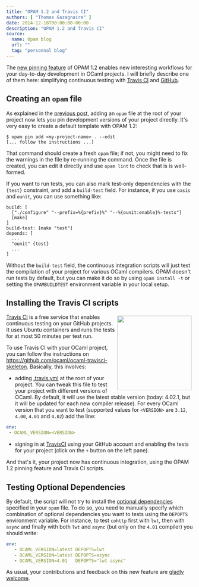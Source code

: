 ```yaml
---
title: "OPAM 1.2 and Travis CI"
authors: [ "Thomas Gazagnaire" ]
date: 2014-12-18T00:00:00-00:00
description: "OPAM 1.2 and Travis CI"
source:
  name: Opam blog
  url: ""
  tag: "personnal blog"
---
```


The [new pinning feature][pin] of OPAM 1.2 enables new interesting
workflows for your day-to-day development in OCaml projects. I will
briefly describe one of them here: simplifying continuous testing with
[Travis CI][travis] and
[GitHub][github].

## Creating an `opam` file

As explained in the [previous post][pin], adding an `opam` file at the
root of your project now lets you pin development versions of your
project directly. It's very easy to create a default template with OPAM 1.2:

```
$ opam pin add <my-project-name> . --edit
[... follow the instructions ...]
```

That command should create a fresh `opam` file; if not, you might
need to fix the warnings in the file by re-running the command. Once
the file is created, you can edit it directly and use `opam lint` to
check that is is well-formed.

If you want to run tests, you can also mark test-only dependencies with the
`{test}` constraint, and add a `build-test` field. For instance, if you use
`oasis` and `ounit`, you can use something like:

```opam
build: [
  ["./configure" "--prefix=%{prefix}%" "--%{ounit:enable}%-tests"]
  [make]
]
build-test: [make "test"]
depends: [
  ...
  "ounit" {test}
  ...
]
```

Without the `build-test` field, the continuous integration scripts
will just test the compilation of your project for various OCaml
compilers.
OPAM doesn't run tests by default, but you can make it do so by
using `opam install -t` or setting the `OPAMBUILDTEST`
environment variable in your local setup.

## Installing the Travis CI scripts

<img style="float:right; padding: 5px"
     src="https://travis-ci.com/img/travis-mascot-200px.png"
     width="200px">
</img>

[Travis CI][travis] is a free service that enables continuous testing on your
GitHub projects. It uses Ubuntu containers and runs the tests for at most 50
minutes per test run.

To use Travis CI with your OCaml project, you can follow the instructions on
<https://github.com/ocaml/ocaml-travisci-skeleton>. Basically, this involves:

- adding
  [.travis.yml](https://github.com/ocaml/ocaml-travisci-skeleton/blob/master/.travis.yml)
  at the root of your project. You can tweak this file to test your
  project with different versions of OCaml. By default, it will use
  the latest stable version (today: 4.02.1, but it will be updated for
  each new compiler release).  For every OCaml version that you want to
  test (supported values for `<VERSION>` are `3.12`, `4.00`,
  `4.01` and `4.02`) add the line:

```yml
env:
 - OCAML_VERSION=<VERSION>
```


- signing in at [TravisCI](https://travis-ci.org/) using your GitHub account and
  enabling the tests for your project (click on the `+` button on the
  left pane).

And that's it, your project now has continuous integration, using the OPAM 1.2
pinning feature and Travis CI scripts.

## Testing Optional Dependencies

By default, the script will not try to install the [optional
dependencies][depopts] specified in your `opam` file. To do so, you
need to manually specify which combination of optional dependencies
you want to tests using the `DEPOPTS` environment variable. For
instance, to test `cohttp` first with `lwt`, then with `async` and
finally with both `lwt` and `async` (but only on the `4.01` compiler)
you should write:

```yml
env:
   - OCAML_VERSION=latest DEPOPTS=lwt
   - OCAML_VERSION=latest DEPOPTS=async
   - OCAML_VERSION=4.01   DEPOPTS="lwt async"
```

As usual, your contributions and feedback on this new feature are [gladly welcome][issues].

[pin]: https://opam.ocaml.org/blog/opam-1-2-pin/
[travis]: https://travis-ci.org/
[github]: https://github.com/
[issues]: https://github.com/ocaml/ocaml-travisci-skeleton/issues/
[depopts]: https://opam.ocaml.org/doc/manual/dev-manual.html#sec9
